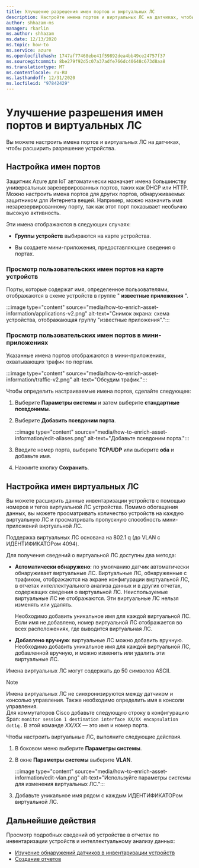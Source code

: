 ```yaml
---
title: Улучшение разрешения имен портов и виртуальных ЛС
description: Настройте имена портов и виртуальных ЛС на датчиках, чтобы расширить разрешение устройства.
author: shhazam-ms
manager: rkarlin
ms.author: shhazam
ms.date: 12/13/2020
ms.topic: how-to
ms.service: azure
ms.openlocfilehash: 1747af77468ebe41f59892dea4bb49ce24757f37
ms.sourcegitcommit: 8be279f92d5c07a37adfe766dc40648c673d8aa8
ms.translationtype: MT
ms.contentlocale: ru-RU
ms.lasthandoff: 12/31/2020
ms.locfileid: "97842429"
---
```

# <a name="enhance-port-and-vlan-name-resolution"></a>Улучшение разрешения имен портов и виртуальных ЛС

Вы можете настроить имена портов и виртуальных ЛС на датчиках, чтобы расширить разрешение устройства.

## <a name="customize-port-names"></a>Настройка имен портов

Защитник Azure для IoT автоматически назначает имена большинству универсальных зарезервированных портов, таких как DHCP или HTTP. Можно настроить имена портов для других портов, обнаруживаемых защитником для Интернета вещей. Например, можно назначить имя незарезервированному порту, так как этот порт показывает необычно высокую активность.

Эти имена отображаются в следующих случаях:

  - **Группы устройств** выбираются на карте устройства.

  - Вы создаете мини-приложения, предоставляющие сведения о портах.

### <a name="view-custom-port-names-in-the-device-map"></a>Просмотр пользовательских имен портов на карте устройств

Порты, которые содержат имя, определенное пользователями, отображаются в схеме устройств в группе " **известные приложения** ".

:::image type="content" source="media/how-to-enrich-asset-information/applications-v2.png" alt-text="Снимок экрана: схема устройства, отображающая группу &quot;известные приложения&quot;.":::

### <a name="view-custom-port-names-in-widgets"></a>Просмотр пользовательских имен портов в мини-приложениях

Указанные имена портов отображаются в мини-приложениях, охватывающих трафик по портам.

:::image type="content" source="media/how-to-enrich-asset-information/traffic-v2.png" alt-text="Обсудим трафик.":::

Чтобы определить настраиваемые имена портов, сделайте следующее:

1. Выберите **Параметры системы** и затем выберите **стандартные псевдонимы**.

2. Выберите **Добавить псевдоним порта**.

    :::image type="content" source="media/how-to-enrich-asset-information/edit-aliases.png" alt-text="Добавьте псевдоним порта.":::

3. Введите номер порта, выберите **TCP/UDP** или выберите **оба** и добавьте имя.

4. Нажмите кнопку **Сохранить**.

## <a name="configure-vlan-names"></a>Настройка имен виртуальных ЛС

Вы можете расширить данные инвентаризации устройств с помощью номеров и тегов виртуальной ЛС устройства. Помимо обогащения данных, вы можете просматривать количество устройств на каждую виртуальную ЛС и просматривать пропускную способность мини-приложений виртуальной ЛС.

Поддержка виртуальных ЛС основана на 802.1 q (до VLAN с ИДЕНТИФИКАТОРом 4094).

Для получения сведений о виртуальной ЛС доступны два метода:

- **Автоматически обнаружено**: по умолчанию датчик автоматически обнаруживает виртуальные ЛС. Виртуальные ЛС, обнаруженные с трафиком, отображаются на экране конфигурации виртуальной ЛС, в отчетах интеллектуального анализа данных и в других отчетах, содержащих сведения о виртуальной ЛС. Неиспользуемые виртуальные ЛС не отображаются. Эти виртуальные ЛС нельзя изменять или удалять. 

  Необходимо добавить уникальное имя для каждой виртуальной ЛС. Если имя не добавлено, номер виртуальной ЛС отображается во всех расположениях, где выводится виртуальная ЛС.

- **Добавлено вручную**: виртуальные ЛС можно добавить вручную. Необходимо добавить уникальное имя для каждой виртуальной ЛС, добавленной вручную, и можно изменить или удалить эти виртуальные ЛС.

Имена виртуальных ЛС могут содержать до 50 символов ASCII.

> [!NOTE]
> Имена виртуальных ЛС не синхронизируются между датчиком и консолью управления. Также необходимо определить имя в консоли управления.  
Для коммутаторов Cisco добавьте следующую строку в конфигурацию Span: `monitor session 1 destination interface XX/XX encapsulation dot1q` . В этой команде *XX/XX* — это имя и номер порта.

Чтобы настроить виртуальные ЛС, выполните следующие действия.

1. В боковом меню выберите **Параметры системы**.

2. В окне **Параметры системы** выберите **VLAN**.

    :::image type="content" source="media/how-to-enrich-asset-information/edit-vlan.png" alt-text="Используйте параметры системы для изменения виртуальных ЛС.":::

3. Добавьте уникальное имя рядом с каждым ИДЕНТИФИКАТОРом виртуальной ЛС.

## <a name="next-steps"></a>Дальнейшие действия

Просмотр подробных сведений об устройстве в отчетах по инвентаризации устройств и интеллектуальному анализу данных:

- [Изучение обнаружений датчиков в инвентаризации устройств](how-to-investigate-sensor-detections-in-a-device-inventory.md)
- [Создание отчетов](how-to-generate-reports.md)
